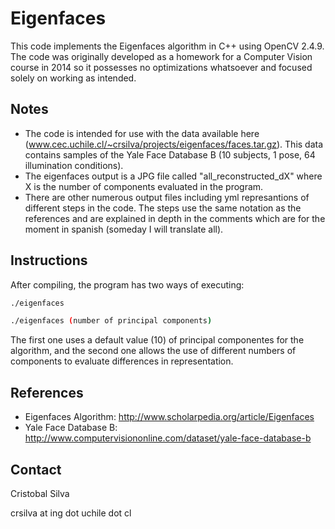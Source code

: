 Eigenfaces
==========
This code implements the Eigenfaces algorithm in C++ using OpenCV 2.4.9. The code was originally developed as a homework for a Computer Vision course in 2014 so it possesses no optimizations whatsoever and focused solely on working as intended.

Notes
-----
- The code is intended for use with the data available here (www.cec.uchile.cl/~crsilva/projects/eigenfaces/faces.tar.gz). This data contains samples of the Yale Face Database B (10 subjects, 1 pose, 64 illumination conditions).
- The eigenfaces output is a JPG file called "all_reconstructed_dX" where X is the number of components evaluated in the program.
- There are other numerous output files including yml represantions of different steps in the code. The steps use the same notation as the references and are explained in depth in the comments which are for the moment in spanish (someday I will translate all).

Instructions
------------
After compiling, the program has two ways of executing:
```bash
./eigenfaces
```
```bash
./eigenfaces (number of principal components)
```
The first one uses a default value (10) of principal componentes for the algorithm, and the second one allows the use of different numbers of components to evaluate differences in representation.

References
----------
- Eigenfaces Algorithm: http://www.scholarpedia.org/article/Eigenfaces
- Yale Face Database B: http://www.computervisiononline.com/dataset/yale-face-database-b

Contact
-------
Cristobal Silva

crsilva at ing dot uchile dot cl
